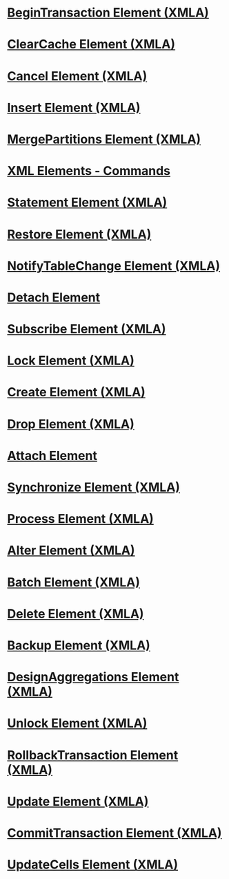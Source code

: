 # [BeginTransaction Element (XMLA)](begintransaction-element-xmla.md)
# [ClearCache Element (XMLA)](clearcache-element-xmla.md)
# [Cancel Element (XMLA)](cancel-element-xmla.md)
# [Insert Element (XMLA)](insert-element-xmla.md)
# [MergePartitions Element (XMLA)](mergepartitions-element-xmla.md)
# [XML Elements - Commands](xml-elements-commands.md)
# [Statement Element (XMLA)](statement-element-xmla.md)
# [Restore Element (XMLA)](restore-element-xmla.md)
# [NotifyTableChange Element (XMLA)](notifytablechange-element-xmla.md)
# [Detach Element](detach-element.md)
# [Subscribe Element (XMLA)](subscribe-element-xmla.md)
# [Lock Element (XMLA)](lock-element-xmla.md)
# [Create Element (XMLA)](create-element-xmla.md)
# [Drop Element (XMLA)](drop-element-xmla.md)
# [Attach Element](attach-element.md)
# [Synchronize Element (XMLA)](synchronize-element-xmla.md)
# [Process Element (XMLA)](process-element-xmla.md)
# [Alter Element (XMLA)](alter-element-xmla.md)
# [Batch Element (XMLA)](batch-element-xmla.md)
# [Delete Element (XMLA)](delete-element-xmla.md)
# [Backup Element (XMLA)](backup-element-xmla.md)
# [DesignAggregations Element (XMLA)](designaggregations-element-xmla.md)
# [Unlock Element (XMLA)](unlock-element-xmla.md)
# [RollbackTransaction Element (XMLA)](rollbacktransaction-element-xmla.md)
# [Update Element (XMLA)](update-element-xmla.md)
# [CommitTransaction Element (XMLA)](committransaction-element-xmla.md)
# [UpdateCells Element (XMLA)](updatecells-element-xmla.md)
